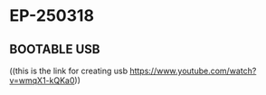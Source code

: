 # EP-250318
## BOOTABLE USB
((this is the link for creating usb https://www.youtube.com/watch?v=wmqX1-kQKa0))





